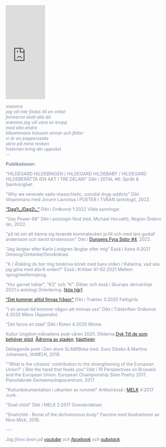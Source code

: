 

<iframe width="25%" height="300" scrolling="no" frameborder="no" allow="autoplay" src="https://w.soundcloud.com/player/?url=https%3A//api.soundcloud.com/users/246800466&color=%23ff5500&auto_play=false&hide_related=false&show_comments=true&show_user=true&show_reposts=false&show_teaser=true&visual=true" class= "right"></iframe>

<span style="color: rgb(131, 141, 168)">

<i>mamma<br>
jag vill inte födas till en cirkel<br>
formerna skall alla dö<br>
mamma jag vill vara en kropp<br>
med alla andra<br>
tillsammans tiotusen armar och fötter<br>
vi är en papperssida<br>
skriv på mina revben<br>
historian kring din uppväxt<br>
    --<br></i>
</span>

<p>
    <b>Publikationer:</b>
</p>
<p>
   "HILDEGARD HILDEBINGEN / HILDEGARD HILDEBABY / HILDEGARD HILDEBERÄTTA (EN AKT I TRE DELAR)" Dikt i 20TAL #6: Språk & Samhörighet. 
</p>
<p>
    "Why we venerate sado-masochistic, suicidal drug-addicts" Dikt tillsammans med Jorunn Lavonius i POETER I TVÅAN (antologi), 2022.
</p>
<p>
    <a href="https://reneegyllensvaan.github.io/frej-haar/Bodea.Brochure.pdf">"Dag1\_/Dag2\_"</a> Dikt i Ordkonst 1:2022 Vilda sanningar.
</p>
<p>
    "Gay Power-68" Dikt i antologin Nod (red. Michael Horvath), Region Örebro län, 2022.
</p>
<p>
    "på tal om att känna sig levande kommatecken ja till och med lars gustaf andersson och david torstensson" Dikt i <a href="https://textdungen.com/2022/01/15/dungens-fyra-sidor-4/">Dungens Fyra Sidor #4</a>, 2022.
</p>
<p>
    "Jag längtar efter Karin Lindgren längtar efter mig" Essä i Astra 4:2021 Omsorg/Omtanke/Omvårdnad.
</p>
<p>
    "K / Älskling du ber mig beskriva könet med bara orden / Katarina, vad ska jag göra med alla K-orden?" Essä i Kritiker 61-62:2021 Mellem sprog/mellemsprog. 
</p>
<p>
    "Hur garnet luktar", "K2" och "K". Dikter och essä i Skurups skrivarlinje 2021:s antologi Orientering. <a href="https://www.bokus.com/bok/9789198396041/orientering-skurups-skrivarlinje-2021/?utm_campaign=boktugg.se&utm_medium=Tradedoubler%20CPC&utm_source=tradedoubler">[köp här]</a>.
</p>
<p>
    <a href="https://trakten.nu/tavling-fattig-rik/det-kommer-alltid-finnas-fragor/">"Det kommer alltid finnas frågor"</a> Dikt i Trakten 3:2020 Fattig/rik.
</p>
<p>
    "I en annan tid kommer någon att minnas oss" Dikt i Tidskriften Ordkonst 4:2020 Mikro (Appendix).
</p>
<p>
    "Det fanns en stad" Dikt i Roten 4:2020 Minne.
</p>
<p>
    Kultur Ungdom månadens poet våren 2020. Dikterna <a href="https://www.kulturungdom.se/genre/text/353-poesi-dyk">Dyk</a>,<a href="https://www.kulturungdom.se/genre/text/360-poesi-till-de-som-behover-stod">Till de som behöver stöd</a>, <a href="https://www.kulturungdom.se/genre/text/365-poesi-adrorna-av-staden">Ådrorna av staden</a>, <a href="https://www.kulturungdom.se/genre/text/345-poesi-hasttjejer">hästtjejer</a>.
</p>
<p>
    Deltagande poet i Den store SLAM!Boka (red. Guro Sibeko & Martine Johansen), littMELK, 2018.
</p>
<p>
    "'What is the citizens' contribution to the strengthening of the European Union?' / Bite the hand that feeds you" Dikt i 19 Perspectives on Brussels and the European Union: European Championship Slam Poetry 2017, Pianofabriek Gemeenschapscentrum, 2017.
</p>
<p> 
    "Kulturdokumentation i utkanten av rummet" Artikel/essä i <a href="https://www.melkmag.com/tidsskriftet.html">MELK</a> 4:2017 Junk.
</p>
<p>
    "Snail child" Dikt i MELK 2:2017 Overskridelser. 
</p>
<p>
    "Snailchild - Burial of the dichotomous body" Fanzine med illustrationer av Nino Mick, 2016.
</p>
<p>
    ---
</p>
<p> 
    <i>Jag finns även på <a href="https://www.youtube.com/channel/UC2s2s3xzblnpZvomksmn-lA">youtube</a> och <a href="https://www.facebook.com/frejhaarpoetry/">facebook</a> och <a href="https://frojdenfrojdenfrojden.substack.com/">substack</a>.</i>
</p>
